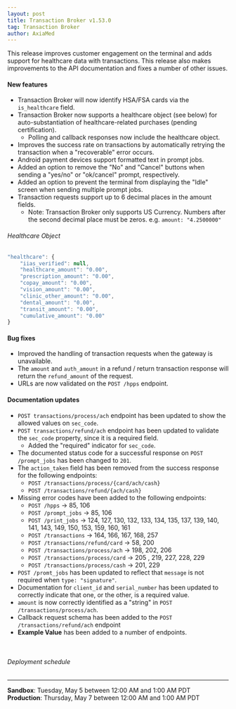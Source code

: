 ```yaml
---
layout: post
title: Transaction Broker v1.53.0
tag: Transaction Broker
author: AxiaMed
---
```


This release improves customer engagement on the terminal and adds support for healthcare data with transactions. This release also makes improvements to the API documentation and fixes a number of other issues.

#### New features
* Transaction Broker will now identify HSA/FSA cards via the `is_healthcare` field. 
* Transaction Broker now supports a healthcare object (see below) for auto-substantiation of healthcare-related purchases (pending certification).
    * Polling and callback responses now include the healthcare object.
* Improves the success rate on transactions by automatically retrying the transaction when a "recoverable" error occurs.
* Android payment devices support formatted text in prompt jobs.
* Added an option to remove the "No" and "Cancel" buttons when sending a "yes/no" or "ok/cancel" prompt, respectively.
* Added an option to prevent the terminal from displaying the "Idle" screen when sending multiple prompt jobs.
* Transaction requests support up to 6 decimal places in the amount fields.
    * Note: Transaction Broker only supports US Currency. Numbers after the second decimal place must be zeros. e.g. `amount: "4.2500000"`  

###### Healthcare Object
```javascript
"healthcare": {
    "iias_verified": null,
    "healthcare_amount": "0.00",
    "prescription_amount": "0.00",
    "copay_amount": "0.00",
    "vision_amount": "0.00",
    "clinic_other_amount": "0.00",
    "dental_amount": "0.00",
    "transit_amount": "0.00",
    "cumulative_amount": "0.00"
}
```

#### Bug fixes
* Improved the handling of transaction requests when the gateway is unavailable.
* The `amount` and `auth_amount` in a refund / return transaction response will return the `refund_amount` of the request.
* URLs are now validated on the `POST /hpps` endpoint. 

#### Documentation updates
* `POST transactions/process/ach` endpoint has been updated to show the allowed values on `sec_code`.
* `POST transactions/refund/ach` endpoint has been updated to validate the `sec_code` property, since it is a required field.
    * Added the "required" indicator for `sec_code`.
* The documented status code for a successful response on `POST /prompt_jobs` has been changed to `201`.
* The `action_taken` field has been removed from the success response for the following endpoints:
  * `POST /transactions/process/{card/ach/cash}`
  * `POST /transactions/refund/{ach/cash}`
* Missing error codes have been added to the following endpoints:
  * `POST /hpps` → 85, 106
  * `POST /prompt_jobs` → 85, 106
  * `POST /print_jobs` → 124, 127, 130, 132, 133, 134, 135, 137, 139, 140, 141, 143, 149, 150, 153, 159, 160, 161
  * `POST /transactions` → 164, 166, 167, 168, 257
  * `POST /transactions/refund/card` → 58, 200
  * `POST /transactions/process/ach` → 198, 202, 206
  * `POST /transactions/process/card` → 205 , 219, 227, 228, 229
  * `POST /transactions/process/cash` → 201, 229
* `POST /promt_jobs` has been updated to reflect that `message` is not required when `type: "signature"`.
* Documentation for `client_id` and `serial_number` has been updated to correctly indicate that one, or the other, is a required value.
* `amount` is now correctly identified as a "string" in `POST /transactions/process/ach`.
* Callback request schema has been added to the `POST /transactions/refund/ach` endpoint
* **Example Value** has been added to a number of endpoints. 

&nbsp;  
###### Deployment schedule
* * *
**Sandbox**: Tuesday, May 5 between 12:00 AM and 1:00 AM PDT
<br>
**Production**: Thursday, May 7 between 12:00 AM and 1:00 AM PDT
